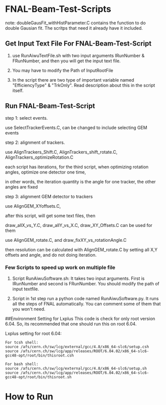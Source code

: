 # FNAL-Beam-Test-Scripts
note: doubleGausFit_withHistParameter.C contains the function to do double Gausian fit. The scritps that need it already have it included.

## Get Input Text File For FNAL-Beam-Test-Script
1. use RunAiwuTextFile.sh with two input arguments IRunNumber & FRunNumber, and then you will get the input text file.

2. You may have to modify the Path of InputRootFile

3. In the script there are two type of important variable named "EfficiencyType" & "TrkOnly". Read description about this in the script itself.


## Run FNAL-Beam-Test-Script
step 1: select events.

  use SelectTrackerEvents.C, can be changed to include selecting GEM events

step 2: alignment of trackers.

  use AlignTrackers_Shift.C, AlignTrackers_shift_rotate.C, AlignTrackers_optimizeRotation.C

  each script has iterations, for the third script, when optimizing rotation angles, optimize one detector one time,

  in other words, the iteration quantity is the angle for one tracker, the other angles are fixed

step 3: alignment GEM detector to trackers

  use AlignGEM_XYoffsets.C,

  after this script, will get some text files, then

  draw_allX_vs_Y.C, draw_allY_vs_X.C, draw_XY_Offsets.C can be used for them

  use AlignGEM_rotate.C, and draw_fixXY_vs_rotationAngle.C

then resolution can be calculated with AlignGEM_rotate.C by setting all X,Y offsets and angle, and do not doing iteration.  

### Few Scripts to speed up work on multiple file

1. Script RunAiwuSoftware.sh: It takes two input arguments. First is IRunNumber and second is FRunNumber. You should modify the path of input textfile.

2. Script in 1st step run a python code named RunAiwuSoftware.py. It runs all the steps of FNAL automatically. You can comment some of them that you won't need.

##Environment Setting for Lxplus
This code is check for only root version 6.04. So, its recommended that one should run this on root 6.04.

Lxplus setting for root 6.04:

    For tcsh shell:
    source /afs/cern.ch/sw/lcg/external/gcc/4.8/x86_64-slc6/setup.csh
    source /afs/cern.ch/sw/lcg/app/releases/ROOT/6.04.02/x86_64-slc6-gcc48-opt/root/bin/thisroot.csh

    For bash shell:
    source /afs/cern.ch/sw/lcg/external/gcc/4.8/x86_64-slc6/setup.sh
    source /afs/cern.ch/sw/lcg/app/releases/ROOT/6.04.02/x86_64-slc6-gcc48-opt/root/bin/thisroot.sh

# How to Run

